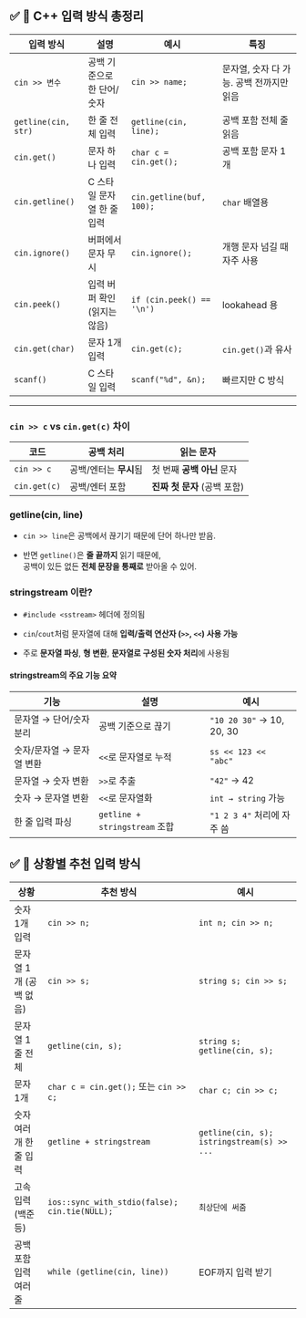 

## ✅ 📌 C++ 입력 방식 총정리

| 입력 방식               | 설명                | 예시                        | 특징                       |
| ------------------- | ----------------- | ------------------------- | ------------------------ |
| `cin >> 변수`         | 공백 기준으로 한 단어/숫자   | `cin >> name;`            | 문자열, 숫자 다 가능. 공백 전까지만 읽음 |
| `getline(cin, str)` | 한 줄 전체 입력         | `getline(cin, line);`     | 공백 포함 전체 줄 읽음            |
| `cin.get()`         | 문자 하나 입력          | `char c = cin.get();`     | 공백 포함 문자 1개              |
| `cin.getline()`     | C 스타일 문자열 한 줄 입력  | `cin.getline(buf, 100);`  | `char` 배열용               |
| `cin.ignore()`      | 버퍼에서 문자 무시        | `cin.ignore();`           | 개행 문자 넘길 때 자주 사용         |
| `cin.peek()`        | 입력 버퍼 확인 (읽지는 않음) | `if (cin.peek() == '\n')` | lookahead 용              |
| `cin.get(char)`     | 문자 1개 입력          | `cin.get(c);`             | `cin.get()`과 유사          |
| `scanf()`           | C 스타일 입력          | `scanf("%d", &n);`        | 빠르지만 C 방식                |

---

### `cin >> c` vs `cin.get(c)` 차이

|코드|공백 처리|읽는 문자|
|---|---|---|
|`cin >> c`|공백/엔터는 **무시**됨|첫 번째 **공백 아닌** 문자|
|`cin.get(c)`|공백/엔터 포함|**진짜 첫 문자** (공백 포함)|

### getline(cin, line)
- `cin >> line`은 공백에서 끊기기 때문에 단어 하나만 받음.
    
- 반면 `getline()`은 **줄 끝까지** 읽기 때문에,  
    공백이 있든 없든 **전체 문장을 통째로** 받아올 수 있어.


### stringstream 이란?

- `#include <sstream>` 헤더에 정의됨
    
- `cin`/`cout`처럼 문자열에 대해 **입력/출력 연산자 (`>>`, `<<`) 사용 가능**
    
- 주로 **문자열 파싱**, **형 변환**, **문자열로 구성된 숫자 처리**에 사용됨

#### stringstream의 주요 기능 요약

|기능|설명|예시|
|---|---|---|
|문자열 → 단어/숫자 분리|공백 기준으로 끊기|`"10 20 30"` → 10, 20, 30|
|숫자/문자열 → 문자열 변환|`<<`로 문자열로 누적|`ss << 123 << "abc"`|
|문자열 → 숫자 변환|`>>`로 추출|`"42"` → 42|
|숫자 → 문자열 변환|`<<`로 문자열화|`int → string` 가능|
|한 줄 입력 파싱|`getline + stringstream` 조합|`"1 2 3 4"` 처리에 자주 씀|

## ✅ 📌 상황별 추천 입력 방식

|상황|추천 방식|예시|
|---|---|---|
|숫자 1개 입력|`cin >> n;`|`int n; cin >> n;`|
|문자열 1개 (공백 없음)|`cin >> s;`|`string s; cin >> s;`|
|문자열 1줄 전체|`getline(cin, s);`|`string s; getline(cin, s);`|
|문자 1개|`char c = cin.get();` 또는 `cin >> c;`|`char c; cin >> c;`|
|숫자 여러 개 한 줄 입력|`getline + stringstream`|`getline(cin, s); istringstream(s) >> ...`|
|고속 입력 (백준 등)|`ios::sync_with_stdio(false); cin.tie(NULL);`|`최상단에 써줌`|
|공백 포함 입력 여러 줄|`while (getline(cin, line))`|EOF까지 입력 받기|

